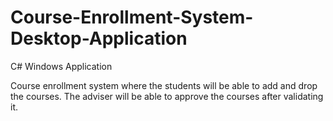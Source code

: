# Course-Enrollment-System-Desktop-Application
C# Windows Application

Course enrollment system where the students will be able to add and drop the courses. The adviser will be able to approve the courses after validating it. 
